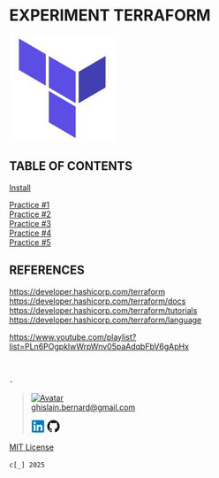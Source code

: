 # EXPERIMENT TERRAFORM

[![Terraform](terraform.webp "Terraform")](https://developer.hashicorp.com/terraform)

## TABLE OF CONTENTS

[Install](notebook/install.md)

[Practice #1](notebook/practice1.md)  
[Practice #2](notebook/practice2.md)  
[Practice #3](notebook/practice3.md)  
[Practice #4](notebook/practice4.md)  
[Practice #5](notebook/practice5.md)

## REFERENCES

https://developer.hashicorp.com/terraform  
https://developer.hashicorp.com/terraform/docs  
https://developer.hashicorp.com/terraform/tutorials  
https://developer.hashicorp.com/terraform/language

https://www.youtube.com/playlist?list=PLn6POgpklwWrpWnv05paAdqbFbV6gApHx

&nbsp;

`-`

> [![Avatar](https://avatars.githubusercontent.com/u/37534566?s=96&v=4)](mailto:ghislain.bernard@gmail.com)  
> ghislain.bernard@gmail.com
>
> [![LinkedIN](notebook/img/linkedin.webp "ghislain-bernard")](https://www.linkedin.com/in/ghislain-bernard)
> [![Github](notebook/img/github.webp "ghislain-bernard")](https://github.com/ghislain-bernard)

[MIT License](https://opensource.org/license/mit)

`c[_] 2025`
